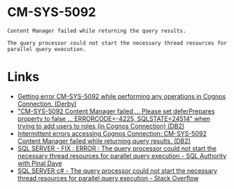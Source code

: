 # CM-SYS-5092

```
Content Manager failed while returning the query results.

The query processor could not start the necessary thread resources for parallel query execution.
```



# Links

* [Getting error CM-SYS-5092 while performing any operations in Cognos Connection. (Derby)](https://www.ibm.com/support/pages/getting-error-cm-sys-5092-while-performing-any-operations-cognos-connection)
* ["CM-SYS-5092 Content Manager failed ... Please set deferPrepares property to false ... ERRORCODE=-4225, SQLSTATE=24514" when trying to add users to roles (in Cognos Connection) (DB2)](https://www.ibm.com/support/pages/cm-sys-5092-content-manager-failed-please-set-deferprepares-property-false-errorcode-4225-sqlstate24514-when-trying-add-users-roles-cognos-connection)
* [Intermittent errors accessing Cognos Connection: CM-SYS-5092 Content Manager failed while returning query results. (DB2)](https://www.ibm.com/support/pages/intermittent-errors-accessing-cognos-connection-cm-sys-5092-content-manager-failed-while-returning-query-results)
* [SQL SERVER - FIX : ERROR : The query processor could not start the necessary thread resources for parallel query execution - SQL Authority with Pinal Dave](https://blog.sqlauthority.com/2008/01/30/sql-server-fix-error-the-query-processor-could-not-start-the-necessary-thread-resources-for-parallel-query-execution/)
* [SQL SERVER c# - The query processor could not start the necessary thread resources for parallel query execution - Stack Overflow](https://stackoverflow.com/questions/7789073/the-query-processor-could-not-start-the-necessary-thread-resources-for-parallel)
